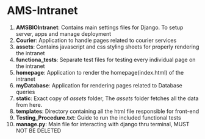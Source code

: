 # AMS-Intranet

1. <strong>AMSBIOIntranet</strong>: Contains main settings files for Django. To setup server, apps and manage deployment
2. <strong>Courier</strong>: Application to handle pages related to courier services
3. <strong>assets</strong>: Contains javascript and css styling sheets for properly rendering the intranet
4. <strong>functiona_tests</strong>: Separate test files for testing every individual page on the intranet
5. <strong>homepage</strong>: Application to render the homepage(index.html) of the intranet
6. <strong>myDatabase</strong>: Application for rendering pages related to Database queries
7. <strong>static</strong>: Exact copy of <i>assets</i> folder, The <i>assets</i> folder fetches all the data from here.
8. <strong>templates</strong>: Directory containing all the html file responsible for front-end
9. <strong>Testing_Procedure.txt</strong>: Guide to run the included functional tests
10. <strong>manage.py</strong>: Main file for interacting with django thru terminal, MUST NOT BE DELETED
